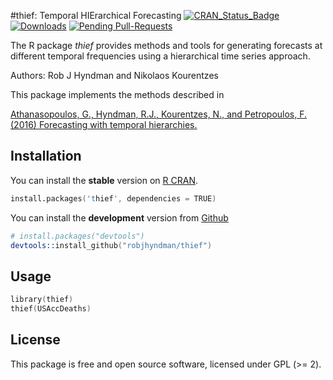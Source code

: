 #thief: Temporal HIErarchical Forecasting
[![CRAN_Status_Badge](http://www.r-pkg.org/badges/version/thief)](https://cran.r-project.org/package=thief)
[![Downloads](http://cranlogs.r-pkg.org/badges/thief)](https://cran.r-project.org/package=thief)
[![Pending Pull-Requests](http://githubbadges.herokuapp.com/robjhyndman/thief/pulls.svg?style=flat)](https://github.com/robjhyndman/thief/pulls)

The R package *thief* provides methods and tools for generating forecasts at different temporal frequencies using a hierarchical time series approach.

Authors: Rob J Hyndman and Nikolaos Kourentzes

This package implements the methods described in 

[Athanasopoulos, G., Hyndman, R.J., Kourentzes, N., and Petropoulos, F. (2016) Forecasting with temporal hierarchies.](http://robjhyndman.com/working-papers/temporal-hierarchies/)


## Installation
You can install the **stable** version on
[R CRAN](https://cran.r-project.org/package=thief).

```s
install.packages('thief', dependencies = TRUE)
```

You can install the **development** version from
[Github](https://github.com/robjhyndman/thief)

```s
# install.packages("devtools")
devtools::install_github("robjhyndman/thief")
```

## Usage

```s
library(thief)
thief(USAccDeaths)
```

## License

This package is free and open source software, licensed under GPL (>= 2).
